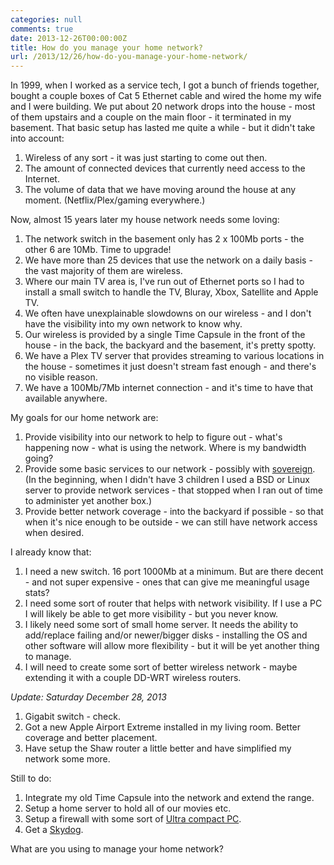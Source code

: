 ```yaml
---
categories: null
comments: true
date: 2013-12-26T00:00:00Z
title: How do you manage your home network?
url: /2013/12/26/how-do-you-manage-your-home-network/
---
```


In 1999, when I worked as a service tech, I got a bunch of friends together, bought a couple boxes of Cat 5 Ethernet cable and wired the home my wife and I were building. We put about 20 network drops into the house - most of them upstairs and a couple on the main floor - it terminated in my basement. That basic setup has lasted me quite a while - but it didn't take into account:

1. Wireless of any sort - it was just starting to come out then.
2. The amount of connected devices that currently need access to the Internet.
3. The volume of data that we have moving around the house at any moment. \(Netflix/Plex/gaming everywhere.\)

Now, almost 15 years later my house network needs some loving:

1. The network switch in the basement only has 2 x 100Mb ports - the other 6 are 10Mb. Time to upgrade!
2. We have more than 25 devices that use the network on a daily basis - the vast majority of them are wireless.
3. Where our main TV area is, I've run out of Ethernet ports so I had to install a small switch to handle the TV, Bluray, Xbox, Satellite and Apple TV.
4. We often have unexplainable slowdowns on our wireless - and I don't have the visibility into my own network to know why.
5. Our wireless is provided by a single Time Capsule in the front of the house - in the back, the backyard and the basement, it's pretty spotty.
6. We have a Plex TV server that provides streaming to various locations in the house - sometimes it just doesn't stream fast enough - and there's no visible reason.
7. We have a 100Mb/7Mb internet connection - and it's time to have that available anywhere.

My goals for our home network are:

1. Provide visibility into our network to help to figure out - what's happening now - what is using the network. Where is my bandwidth going?
2. Provide some basic services to our network - possibly with [sovereign](https://github.com/al3x/sovereign). \(In the beginning, when I didn't have 3 children I used a BSD or Linux server to provide network services - that stopped when I ran out of time to administer yet another box.\)
3. Provide better network coverage - into the backyard if possible - so that when it's nice enough to be outside - we can still have network access when desired.

I already know that:

1. I need a new switch. 16 port 1000Mb at a minimum. But are there decent - and not super expensive - ones that can give me meaningful usage stats?
2. I need some sort of router that helps with network visibility. If I use a PC I will likely be able to get more visibility - but you never know.
3. I likely need some sort of small home server. It needs the ability to add/replace failing and/or newer/bigger disks - installing the OS and other software will allow more flexibility - but it will be yet another thing to manage.
4. I will need to create some sort of better wireless network - maybe extending it with a couple DD-WRT wireless routers.

*Update: Saturday December 28, 2013*

1. Gigabit switch - check.
2. Got a new Apple Airport Extreme installed in my living room. Better coverage and better placement.
3. Have setup the Shaw router a little better and have simplified my network some more.

Still to do:

1. Integrate my old Time Capsule into the network and extend the range.
2. Setup a home server to hold all of our movies etc.
3. Setup a firewall with some sort of [Ultra compact PC](http://ca.gigabyte.com/products/list.aspx?s=47&ck=104).
3. Get a [Skydog](http://www.skydog.com/).

What are you using to manage your home network?